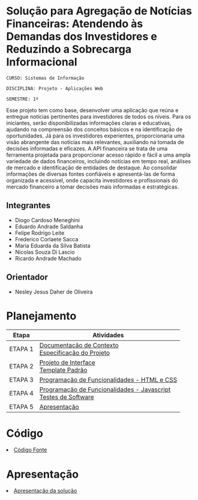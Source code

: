 # Solução para Agregação de Notícias Financeiras: Atendendo às Demandas dos Investidores e Reduzindo a Sobrecarga Informacional

`CURSO: Sistemas de Informação`

`DISCIPLINA: Projeto - Aplicações Web`

`SEMESTRE: 1º`



Esse projeto tem como base, desenvolver uma aplicação que reúna e entregue notícias pertinentes para investidores de todos os níveis. Para os iniciantes, serão disponibilizadas informações claras e educativas, ajudando na compreensão dos conceitos básicos e na identificação de oportunidades. Já para os investidores experientes, proporcionaria uma visão abrangente das notícias mais relevantes, auxiliando na tomada de decisões informadas e eficazes. 
A API financeira se trata de uma ferramenta projetada para proporcionar acesso rápido e fácil a uma ampla variedade de dados financeiros, incluindo notícias em tempo real, análises de mercado e identificação de entidades de destaque. Ao consolidar informações de diversas fontes confiáveis e apresentá-las de forma organizada e acessível, onde capacita investidores e profissionais do mercado financeiro a tomar decisões mais informadas e estratégicas.




## Integrantes

* Diogo Cardoso Meneghini
* Eduardo Andrade Saldanha
* Felipe Rodrigo Leite
* Frederico Corlaete Sacca
* Maria Eduarda da Silva Batista 
* Nicolas Souza Di Lascio
* Ricardo Andrade Machado

## Orientador

* Nesley Jesus Daher de Oliveira

# Planejamento

| Etapa         | Atividades |
|  :----:   | ----------- |
| ETAPA 1         |[Documentação de Contexto](docs/context.md) <br> [Especificação do Projeto](docs/especification.md) |
| ETAPA 2         |[Projeto de Interface](docs/interface.md) <br> [Template Padrão](docs/template.md) |
| ETAPA 3         |[Programação de Funcionalidades - HTML e CSS](docs/development.md) |
| ETAPA 4        |[Programação de Funcionalidades - Javascript](docs/development.md) <br> [Testes de Software ](docs/tests.md) |
| ETAPA 5         | [Apresentação](presentation/README.md) |

# Código

<li><a href="src/README.md"> Código Fonte</a></li>

# Apresentação

<li><a href="presentation/README.md"> Apresentação da solução</a></li>
